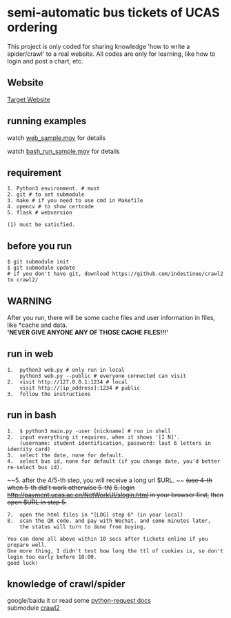 # semi-automatic bus tickets of UCAS ordering
This project is only coded for sharing knowledge 'how to write a spider/crawl' to a real website. All codes are only for learning, like how to login and post a chart, etc.
## Website
<a href='http://payment.ucas.ac.cn/NetWorkUI/slogin.html'>Target Website</a>

## running examples

watch <a href='https://github.com/indestinee/semi-automatic-bus-tickets-of-UCAS-ordering/blob/master/web_sample.mov?raw=true'>web_sample.mov</a> for details  

watch <a href='https://github.com/indestinee/semi-automatic-bus-tickets-of-UCAS-ordering/blob/master/sample.mov?raw=true'>bash_run_sample.mov</a> for details

## requirement
```
1. Python3 environment. # must
2. git # to set submodule
3. make # if you need to use cmd in Makefile
4. opencv # to show certcode
5. flask # webversion

(1) must be satisfied.
```

## before you run
```
$ git submodule init
$ git submodule update
# if you don't have git, download https://github.com/indestinee/crawl2 to crawl2/
```

## **WARNING**
After you run, there will be some cache files and user information in files, like \*cache and data.  
**'NEVER GIVE ANYONE ANY OF THOSE CACHE FILES!!!'**

## run in web
```
1.  python3 web.py # only run in local
    python3 web.py --public # everyone connected can visit
2.  visit http://127.0.0.1:1234 # local
    visit http://[ip_address]:1234 # public
3.  follow the instructions
```   

## run in bash
```
1.  $ python3 main.py -user [nickname] # run in shell
2.  input everything it requires, when it shows '[I N]'.
    (username: student identification, password: last 6 letters in identity card)
3.  select the date, none for default.
4.  select bus id, none for default (if you change date, you'd better re-select bus id).
```
~~5.  after the 4/5-th step, you will receive a long url $URL. ~~
    ~~(use 4-th when 5-th did't work otherwise 5-th)~~
~~6.  login http://payment.ucas.ac.cn/NetWorkUI/slogin.html in your browser first,~~
    ~~then open $URL in step 5.~~

```
7.  open the html files in "[LOG] step 6" (in your local)
8.  scan the QR code. and pay with Wechat. and some minutes later, 
    the status will turn to done from buying.

You can done all above within 10 secs after tickets online if you prepare well. 
One more thing, I didn't test how long the ttl of cookies is, so don't login too early before 18:00.
good luck!
```

## knowledge of crawl/spider
google/baidu it or read some <a href='http://docs.python-requests.org/zh_CN/latest/user/quickstart.html'>python-request docs</a>  
submodule <a href='https://github.com/indestinee/crawl2'>crawl2</a>
